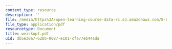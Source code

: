 ```yaml
---
content_type: resource
description: ''
file: /media/https%3A/open-learning-course-data-rc.s3.amazonaws.com/8-033-relativity-fall-2006/db5e30a762bb0087e101cfa77eb44ada_weiskopf.pdf
file_type: application/pdf
resourcetype: Document
title: weiskopf.pdf
uid: db5e30a7-62bb-0087-e101-cfa77eb44ada
---
```

